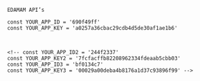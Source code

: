        EDAMAM API’s

        const YOUR_APP_ID = '690f49ff'
        const YOUR_APP_KEY = 'a0257a36cbac29cdb4d5de30af1ae1b6'


        
        <!-- const YOUR_APP_ID2 = '244f2337'
        const YOUR_APP_KEY2 = '7fcfacffb82208962334fdeaab5cbb03'
        const YOUR_APP_ID3 = 'bf0134c7'
        const YOUR_APP_KEY3 = '00029a00deba4b8176a1d37c93896f99' -->
